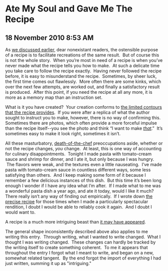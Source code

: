 # Ate My Soul and Gave Me The Recipe
## 18 November 2010 8:53 AM




As [we discussed earlier][1], dear nonexistant readers, the ostensible purpose of a recipe is to facilitate recreations of the same result.  But of course this is not the whole story.  When you’re most in need of a recipe is when you’ve never made what the recipe tells you how to make.  At such a delicate time you take care to follow the recipe exactly.  Having never followed the recipe before, it is easy to misunderstand the recipe.  Sometimes, by sheer luck, the first time comes out flawlessly.  More often there are some kinks, which over the next few attempts, are worked out, and finally a satisfactory result is produced.  After this point, if you need the recipe at all any more, it is more as a memory map than an instruction set.


What is it you have created?  Your creation conforms to [the limited contours that the recipe provides][2].  If you were after a replica of what the author sought to instruct you to make, however, there is no way of confirming this.  Sometimes there are photos, which often provide a more forceful impulse than the recipe itself--you see the photo and think “I want to make _[that][3]_.”  It’s sometimes easy to make it look right, sometimes it isn’t.




All these masturbatory, [death-of-the-chef][4] preoccupations aside, whether or not the recipe changes, _you_ change.  At least, this is one way of accounting for culinary disappointments.  Tonight I made pasta with tomato-cream sauce and shrimp for dinner, and I ate it, but only because I was hungry.  The flavors were weak, and the textures even a little nauseating.  I’ve made pasta with tomato-cream sauce in countless different ways, some less satisfying than others.  And I keep making some form of it because I remember a few delicious instances of this dish.  But this time it’s been long enough I wonder if I have any idea what I’m after.  If I made what to me was a wonderful pasta dish a year ago, and ate it today, would I like it much?  There really isn’t any way of finding out empirically.  If I wrote down [the precise recipe][5] for those times when I made a particularly spectacular rendition, I doubt I would be able to reliably cook it again.  And I doubt I would want to.




A recipe is a much more intriguing beast than [it may have appeared][6].


The general shape inconsistently described above also applies to me writing this entry.  Through writing, what I wanted to write changed.  What I thought I was writing changed.  These changes can hardly be tracked by the writing itself to create something coherent.  To me it appears that throughout the entry I forgot what I meant to write, and began on a new, somewhat related tangent.  By the end forgot the import of everything I had just written, summing it up as "intriguing."

   [1]: http://sometimestheycook.blogspot.com/2010/10/tarte-tatin-iii-golden-delicious-boring.html
   [2]: http://sometimestheycook.blogspot.com/2010/11/bizcochuelo-de-papa.html
   [3]: http://aapplemint.com/2008/08/09/maamul/
   [4]: http://www.youtube.com/watch?v=42G7nJb1IEI
   [5]: http://sometimestheycook.blogspot.com/2009/09/without-vodka.html
   [6]: http://sometimestheycook.blogspot.com/2009/10/chop-sentences-well-pour-3-qts.html
